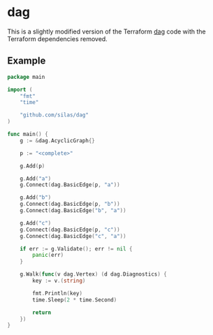 # dag

This is a slightly modified version of the Terraform [dag][dag] code with the Terraform dependencies removed.

## Example

``` go
package main

import (
	"fmt"
	"time"

	"github.com/silas/dag"
)

func main() {
	g := &dag.AcyclicGraph{}

	p := "<complete>"

	g.Add(p)

	g.Add("a")
	g.Connect(dag.BasicEdge(p, "a"))

	g.Add("b")
	g.Connect(dag.BasicEdge(p, "b"))
	g.Connect(dag.BasicEdge("b", "a"))

	g.Add("c")
	g.Connect(dag.BasicEdge(p, "c"))
	g.Connect(dag.BasicEdge("c", "a"))

	if err := g.Validate(); err != nil {
		panic(err)
	}

	g.Walk(func(v dag.Vertex) (d dag.Diagnostics) {
		key := v.(string)

		fmt.Println(key)
		time.Sleep(2 * time.Second)

		return
	})
}
```

[dag]: https://github.com/hashicorp/terraform/tree/main/internal/dag
